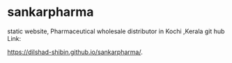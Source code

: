 # sankarpharma
static website, Pharmaceutical wholesale distributor in Kochi ,Kerala
git hub Link:

https://dilshad-shibin.github.io/sankarpharma/.
